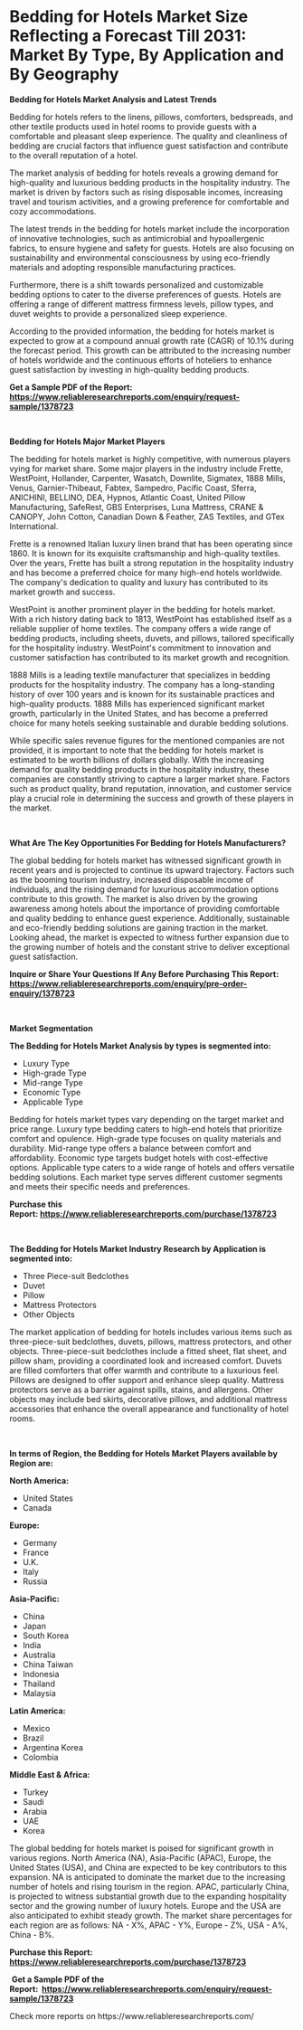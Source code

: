 <p><h1>Bedding for Hotels Market Size Reflecting a Forecast Till 2031: Market By Type, By Application and By Geography</h1></p><p><strong>Bedding for Hotels Market Analysis and Latest Trends</strong></p>
<p><p>Bedding for hotels refers to the linens, pillows, comforters, bedspreads, and other textile products used in hotel rooms to provide guests with a comfortable and pleasant sleep experience. The quality and cleanliness of bedding are crucial factors that influence guest satisfaction and contribute to the overall reputation of a hotel.</p><p>The market analysis of bedding for hotels reveals a growing demand for high-quality and luxurious bedding products in the hospitality industry. The market is driven by factors such as rising disposable incomes, increasing travel and tourism activities, and a growing preference for comfortable and cozy accommodations.</p><p>The latest trends in the bedding for hotels market include the incorporation of innovative technologies, such as antimicrobial and hypoallergenic fabrics, to ensure hygiene and safety for guests. Hotels are also focusing on sustainability and environmental consciousness by using eco-friendly materials and adopting responsible manufacturing practices.</p><p>Furthermore, there is a shift towards personalized and customizable bedding options to cater to the diverse preferences of guests. Hotels are offering a range of different mattress firmness levels, pillow types, and duvet weights to provide a personalized sleep experience.</p><p>According to the provided information, the bedding for hotels market is expected to grow at a compound annual growth rate (CAGR) of 10.1% during the forecast period. This growth can be attributed to the increasing number of hotels worldwide and the continuous efforts of hoteliers to enhance guest satisfaction by investing in high-quality bedding products.</p></p>
<p><strong>Get a Sample PDF of the Report:&nbsp; <a href="https://www.reliableresearchreports.com/enquiry/request-sample/1378723">https://www.reliableresearchreports.com/enquiry/request-sample/1378723</a></strong></p>
<p>&nbsp;</p>
<p><strong>Bedding for Hotels Major Market Players</strong></p>
<p><p>The bedding for hotels market is highly competitive, with numerous players vying for market share. Some major players in the industry include Frette, WestPoint, Hollander, Carpenter, Wasatch, Downlite, Sigmatex, 1888 Mills, Venus, Garnier-Thibeaut, Fabtex, Sampedro, Pacific Coast, Sferra, ANICHINI, BELLINO, DEA, Hypnos, Atlantic Coast, United Pillow Manufacturing, SafeRest, GBS Enterprises, Luna Mattress, CRANE & CANOPY, John Cotton, Canadian Down & Feather, ZAS Textiles, and GTex International.</p><p>Frette is a renowned Italian luxury linen brand that has been operating since 1860. It is known for its exquisite craftsmanship and high-quality textiles. Over the years, Frette has built a strong reputation in the hospitality industry and has become a preferred choice for many high-end hotels worldwide. The company's dedication to quality and luxury has contributed to its market growth and success.</p><p>WestPoint is another prominent player in the bedding for hotels market. With a rich history dating back to 1813, WestPoint has established itself as a reliable supplier of home textiles. The company offers a wide range of bedding products, including sheets, duvets, and pillows, tailored specifically for the hospitality industry. WestPoint's commitment to innovation and customer satisfaction has contributed to its market growth and recognition.</p><p>1888 Mills is a leading textile manufacturer that specializes in bedding products for the hospitality industry. The company has a long-standing history of over 100 years and is known for its sustainable practices and high-quality products. 1888 Mills has experienced significant market growth, particularly in the United States, and has become a preferred choice for many hotels seeking sustainable and durable bedding solutions.</p><p>While specific sales revenue figures for the mentioned companies are not provided, it is important to note that the bedding for hotels market is estimated to be worth billions of dollars globally. With the increasing demand for quality bedding products in the hospitality industry, these companies are constantly striving to capture a larger market share. Factors such as product quality, brand reputation, innovation, and customer service play a crucial role in determining the success and growth of these players in the market.</p></p>
<p>&nbsp;</p>
<p><strong>What Are The Key Opportunities For Bedding for Hotels Manufacturers?</strong></p>
<p><p>The global bedding for hotels market has witnessed significant growth in recent years and is projected to continue its upward trajectory. Factors such as the booming tourism industry, increased disposable income of individuals, and the rising demand for luxurious accommodation options contribute to this growth. The market is also driven by the growing awareness among hotels about the importance of providing comfortable and quality bedding to enhance guest experience. Additionally, sustainable and eco-friendly bedding solutions are gaining traction in the market. Looking ahead, the market is expected to witness further expansion due to the growing number of hotels and the constant strive to deliver exceptional guest satisfaction.</p></p>
<p><strong>Inquire or Share Your Questions If Any Before Purchasing This Report: <a href="https://www.reliableresearchreports.com/enquiry/pre-order-enquiry/1378723">https://www.reliableresearchreports.com/enquiry/pre-order-enquiry/1378723</a></strong></p>
<p>&nbsp;</p>
<p><strong>Market Segmentation</strong></p>
<p><strong>The Bedding for Hotels Market Analysis by types is segmented into:</strong></p>
<p><ul><li>Luxury Type</li><li>High-grade Type</li><li>Mid-range Type</li><li>Economic Type</li><li>Applicable Type</li></ul></p>
<p><p>Bedding for hotels market types vary depending on the target market and price range. Luxury type bedding caters to high-end hotels that prioritize comfort and opulence. High-grade type focuses on quality materials and durability. Mid-range type offers a balance between comfort and affordability. Economic type targets budget hotels with cost-effective options. Applicable type caters to a wide range of hotels and offers versatile bedding solutions. Each market type serves different customer segments and meets their specific needs and preferences.</p></p>
<p><strong>Purchase this Report:&nbsp;<a href="https://www.reliableresearchreports.com/purchase/1378723">https://www.reliableresearchreports.com/purchase/1378723</a></strong></p>
<p>&nbsp;</p>
<p><strong>The Bedding for Hotels Market Industry Research by Application is segmented into:</strong></p>
<p><ul><li>Three Piece-suit Bedclothes</li><li>Duvet</li><li>Pillow</li><li>Mattress Protectors</li><li>Other Objects</li></ul></p>
<p><p>The market application of bedding for hotels includes various items such as three-piece-suit bedclothes, duvets, pillows, mattress protectors, and other objects. Three-piece-suit bedclothes include a fitted sheet, flat sheet, and pillow sham, providing a coordinated look and increased comfort. Duvets are filled comforters that offer warmth and contribute to a luxurious feel. Pillows are designed to offer support and enhance sleep quality. Mattress protectors serve as a barrier against spills, stains, and allergens. Other objects may include bed skirts, decorative pillows, and additional mattress accessories that enhance the overall appearance and functionality of hotel rooms.</p></p>
<p>&nbsp;</p>
<p><strong>In terms of Region, the Bedding for Hotels Market Players available by Region are:</strong></p>
<p>
    <p> <strong> North America: </strong>
        <ul>
            <li>United States</li>
            <li>Canada</li>
        </ul>
        </p> 
    <p> <strong> Europe: </strong>
        <ul>
            <li>Germany</li>
            <li>France</li>
            <li>U.K.</li>
            <li>Italy</li>
            <li>Russia</li>
        </ul>
        </p> 
    <p> <strong> Asia-Pacific: </strong>
        <ul>
            <li>China</li>
            <li>Japan</li>
            <li>South Korea</li>
            <li>India</li>
            <li>Australia</li>
            <li>China Taiwan</li>
            <li>Indonesia</li>
            <li>Thailand</li>
            <li>Malaysia</li>
        </ul>
        </p> 
    <p> <strong> Latin America: </strong>
        <ul>
            <li>Mexico</li>
            <li>Brazil</li>
            <li>Argentina Korea</li>
            <li>Colombia</li>
        </ul>
        </p> 
    <p> <strong> Middle East & Africa: </strong>
        <ul>
            <li>Turkey</li>
            <li>Saudi</li>
            <li>Arabia</li>
            <li>UAE</li>
            <li>Korea</li>
        </ul>
    </p>
    </p>
<p><p>The global bedding for hotels market is poised for significant growth in various regions. North America (NA), Asia-Pacific (APAC), Europe, the United States (USA), and China are expected to be key contributors to this expansion. NA is anticipated to dominate the market due to the increasing number of hotels and rising tourism in the region. APAC, particularly China, is projected to witness substantial growth due to the expanding hospitality sector and the growing number of luxury hotels. Europe and the USA are also anticipated to exhibit steady growth. The market share percentages for each region are as follows: NA - X%, APAC - Y%, Europe - Z%, USA - A%, China - B%.</p></p>
<p><strong>Purchase this Report: <a href="https://www.reliableresearchreports.com/purchase/1378723">https://www.reliableresearchreports.com/purchase/1378723</a></strong></p>
<p>&nbsp;<strong>Get a Sample PDF of the Report:&nbsp;&nbsp;<a href="https://www.reliableresearchreports.com/enquiry/request-sample/1378723">https://www.reliableresearchreports.com/enquiry/request-sample/1378723</a></strong></p>
<p><strong></strong></p>
<p>Check more reports on https://www.reliableresearchreports.com/</p>
